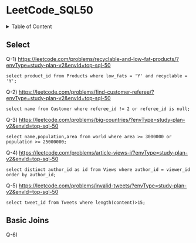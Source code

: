 # LeetCode_SQL50

<details>
<summary>Table of Content</summary>
<ol>
    <li>
        <a href="#select">Select</a>
    </li>
    <li>
        <a href="#basic-joins">Basic of Joins</a>
    </li>
</ol>

</details>

## Select 

Q-1) https://leetcode.com/problems/recyclable-and-low-fat-products/?envType=study-plan-v2&envId=top-sql-50 

    select product_id from Products where low_fats = 'Y' and recyclable = 'Y';

Q-2) https://leetcode.com/problems/find-customer-referee/?envType=study-plan-v2&envId=top-sql-50

    select name from Customer where referee_id != 2 or referee_id is null;

Q-3) https://leetcode.com/problems/big-countries/?envType=study-plan-v2&envId=top-sql-50

    select name,population,area from world where area >= 3000000 or population >= 25000000;

Q-4) https://leetcode.com/problems/article-views-i/?envType=study-plan-v2&envId=top-sql-50

    select distinct author_id as id from Views where author_id = viewer_id order by author_id;

Q-5) https://leetcode.com/problems/invalid-tweets/?envType=study-plan-v2&envId=top-sql-50

    select tweet_id from Tweets where length(content)>15;

## Basic Joins

Q-6) 
